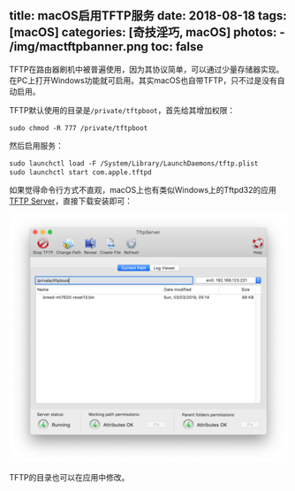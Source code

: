title: macOS启用TFTP服务
date: 2018-08-18
tags: [macOS]
categories: [奇技淫巧, macOS]
photos:
	- /img/mactftpbanner.png
toc: false
---
TFTP在路由器刷机中被普遍使用，因为其协议简单，可以通过少量存储器实现。在PC上打开Windows功能就可启用。其实macOS也自带TFTP，只不过是没有自动启用。

TFTP默认使用的目录是`/private/tftpboot`，首先给其增加权限：

	sudo chmod -R 777 /private/tftpboot

然后启用服务：

	sudo launchctl load -F /System/Library/LaunchDaemons/tftp.plist
	sudo launchctl start com.apple.tftpd

如果觉得命令行方式不直观，macOS上也有类似Windows上的Tftpd32的应用[TFTP Server](http://ww2.unime.it/flr/tftpserver/)，直接下载安装即可：

![](/img/mactftpserver.png)

TFTP的目录也可以在应用中修改。
